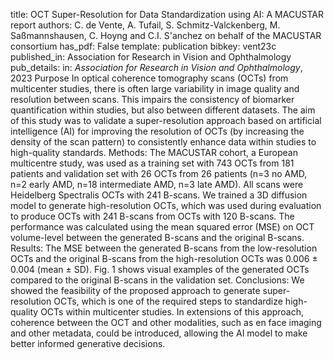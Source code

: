 title: OCT Super-Resolution for Data Standardization using AI: A MACUSTAR report
authors: C. de Vente, A. Tufail, S. Schmitz-Valckenberg, M. Saßmannshausen, C. Hoyng and C.I. S\'anchez on behalf of the MACUSTAR consortium
has_pdf: False
template: publication
bibkey: vent23c
published_in: Association for Research in Vision and Ophthalmology
pub_details: in: <i>Association for Research in Vision and Ophthalmology</i>, 2023
Purpose  In optical coherence tomography scans (OCTs) from multicenter studies, there is often large variability in image quality and resolution between scans. This impairs the consistency of biomarker quantification within studies, but also between different datasets. The aim of this study was to validate a super-resolution approach based on artificial intelligence (AI) for improving the resolution of OCTs (by increasing the density of the scan pattern) to consistently enhance data within studies to high-quality standards.  Methods:  The MACUSTAR cohort, a European multicentre study, was used as a training set with 743 OCTs from 181 patients and validation set with 26 OCTs from 26 patients (n=3 no AMD, n=2 early AMD, n=18 intermediate AMD, n=3 late AMD). All scans were Heidelberg Spectralis OCTs with 241 B-scans. We trained a 3D diffusion model to generate high-resolution OCTs, which was used during evaluation to produce OCTs with 241 B-scans from OCTs with 120 B-scans. The performance was calculated using the mean squared error (MSE) on OCT volume-level between the generated B-scans and the original B-scans.  Results: The MSE between the generated B-scans from the low-resolution OCTs and the original B-scans from the high-resolution OCTs was 0.006 ± 0.004 (mean ± SD). Fig. 1 shows visual examples of the generated OCTs compared to the original B-scans in the validation set.  Conclusions:  We showed the feasibility of the proposed approach to generate super-resolution OCTs, which is one of the required steps to standardize high-quality OCTs within multicenter studies. In extensions of this approach, coherence between the OCT and other modalities, such as en face imaging and other metadata, could be introduced, allowing the AI model to make better informed generative decisions. 

